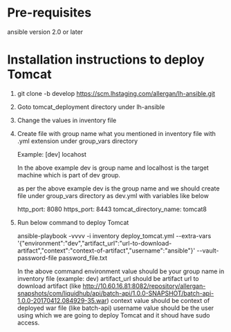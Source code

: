# Pre-requisites

ansible version 2.0 or later

# Installation instructions to deploy Tomcat

1) git clone -b develop https://scm.lhstaging.com/allergan/lh-ansible.git

2) Goto tomcat_deployment directory under lh-ansible

3) Change the values in inventory file

4) Create file with group name what you mentioned in inventory file with .yml extension under group_vars directory

     Example:
        [dev]
        locahost
     
     In the above example dev is group name and localhost is the target machine which is part of dev group.
     
     as per the above example dev is the group name and we should create file under group_vars directory as dev.yml with variables like below
     
     http_port: 8080
     https_port: 8443
     tomcat_directory_name: tomcat8
5) Run below command to deploy Tomcat

   ansible-playbook -vvvv -i inventory deploy_tomcat.yml --extra-vars '{"environment":"dev","artifact_url":"url-to-download-artifact","context":"context-of-artifact","username":"ansible"}' --vault-password-file password_file.txt
   
    In the above command environment value should be your group name in inventory file (example: dev)
    artifact_url should be artifact url to download artifact (like http://10.60.16.81:8082/repository/allergan-snapshots/com/liquidhub/api/batch-api/1.0.0-SNAPSHOT/batch-api-1.0.0-20170412.084929-35.war)
    context value should be context of deployed war file (like batch-api)
    username value should be the user using which we are going to deploy Tomcat and it shoud have sudo access.
     
     
      
